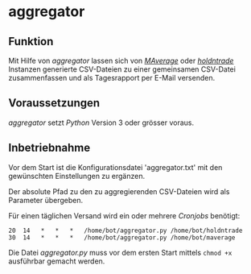 # aggregator

## Funktion

Mit Hilfe von *aggregator* lassen sich von *[MAverage](https://github.com/RetGal/MAverage)* oder *[holdntrade](https://github.com/RetGal/holdntrade)* Instanzen generierte CSV-Dateien zu einer gemeinsamen CSV-Datei zusammenfassen und als Tagesrapport per E-Mail versenden.

## Voraussetzungen

*aggregator* setzt *Python* Version 3 oder grösser voraus.

## Inbetriebnahme

Vor dem Start ist die Konfigurationsdatei 'aggregator.txt' mit den gewünschten Einstellungen zu ergänzen.

Der absolute Pfad zu den zu aggregierenden CSV-Dateien wird als Parameter übergeben.

Für einen täglichen Versand wird ein oder mehrere *Cronjobs* benötigt:

```
20  14   *   *   *   /home/bot/aggregator.py /home/bot/holdntrade
30  14   *   *   *   /home/bot/aggregator.py /home/bot/maverage
```

Die Datei *aggregator.py* muss vor dem ersten Start mittels `chmod +x` ausführbar gemacht werden.
